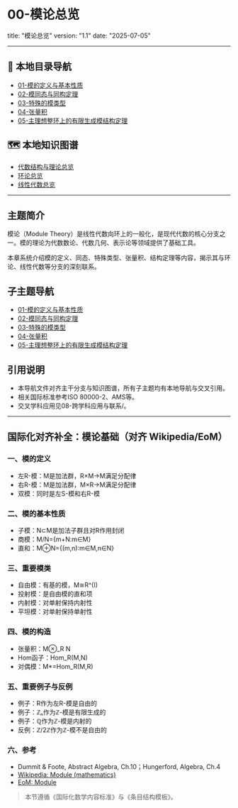# 00-模论总览

title: "模论总览"
version: "1.1"
date: "2025-07-05"

---

## 📁 本地目录导航

- [01-模的定义与基本性质](./01-模的定义与基本性质.md)
- [02-模同态与同构定理](./02-模同态与同构定理.md)
- [03-特殊的模类型](./03-特殊的模类型.md)
- [04-张量积](./04-张量积.md)
- [05-主理想整环上的有限生成模结构定理](./05-主理想整环上的有限生成模结构定理.md)

## 🗺️ 本地知识图谱

- [代数结构与理论总览](../00-代数结构与理论总览.md)
- [环论总览](../03-环论/00-环论总览.md)
- [线性代数总览](../07-线性代数/00-线性代数总览.md)

---

## 主题简介

模论（Module Theory）是线性代数向环上的一般化，是现代代数的核心分支之一。模的理论为代数数论、代数几何、表示论等领域提供了基础工具。

本章系统介绍模的定义、同态、特殊类型、张量积、结构定理等内容，揭示其与环论、线性代数等分支的深刻联系。

## 子主题导航

- [01-模的定义与基本性质](./01-模的定义与基本性质.md)
- [02-模同态与同构定理](./02-模同态与同构定理.md)
- [03-特殊的模类型](./03-特殊的模类型.md)
- [04-张量积](./04-张量积.md)
- [05-主理想整环上的有限生成模结构定理](./05-主理想整环上的有限生成模结构定理.md)

## 引用说明

- 本导航文件对齐主干分支与知识图谱，所有子主题均有本地导航与交叉引用。
- 相关国际标准参考ISO 80000-2、AMS等。
- 交叉学科应用见08-跨学科应用与联系/。

---

## 国际化对齐补全：模论基础（对齐 Wikipedia/EoM）

### 一、模的定义

- 左R-模：M是加法群，R×M→M满足分配律
- 右R-模：M是加法群，M×R→M满足分配律
- 双模：同时是左S-模和右R-模

### 二、模的基本性质

- 子模：N⊂M是加法子群且对R作用封闭
- 商模：M/N={m+N:m∈M}
- 直和：M⊕N={(m,n):m∈M,n∈N}

### 三、重要模类

- 自由模：有基的模，M≅R^(I)
- 投射模：是自由模的直和项
- 内射模：对单射保持内射性
- 平坦模：对单射保持单射性

### 四、模的构造

- 张量积：M⊗_R N
- Hom函子：Hom_R(M,N)
- 对偶模：M*=Hom_R(M,R)

### 五、重要例子与反例

- 例子：R作为左R-模是自由的
- 例子：ℤₙ作为ℤ-模是有限生成的
- 例子：ℚ作为ℤ-模是内射的
- 反例：ℤ/2ℤ作为ℤ-模不是自由的

### 六、参考

- Dummit & Foote, Abstract Algebra, Ch.10；Hungerford, Algebra, Ch.4
- [Wikipedia: Module (mathematics)](https://en.wikipedia.org/wiki/Module_(mathematics))
- [EoM: Module](https://encyclopediaofmath.org/wiki/Module)

> 本节遵循《国际化数学内容标准》与《条目结构模板》。
